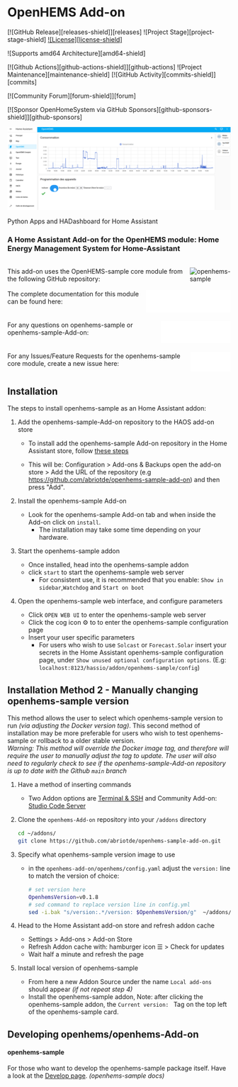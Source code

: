 <!-- markdown file presented on the main addon info tab -->

# OpenHEMS Add-on


[![GitHub Release][releases-shield]][releases]
![Project Stage][project-stage-shield]
[![License][license-shield]](LICENSE)


![Supports amd64 Architecture][amd64-shield]

[![Github Actions][github-actions-shield]][github-actions]
![Project Maintenance][maintenance-shield]
[![GitHub Activity][commits-shield]][commits]

[![Community Forum][forum-shield]][forum]

[![Sponsor OpenHomeSystem via GitHub Sponsors][github-sponsors-shield]][github-sponsors]

![HADashboard screenshot](images/screenshot.png)

Python Apps and HADashboard for Home Assistant

### A Home Assistant Add-on for the OpenHEMS module: Home Energy Management System for Home-Assistant

</br>

<div style="display: flex;">
This add-on uses the OpenHEMS-sample core module from the following GitHub repository:
&nbsp; &nbsp;
<a style="text-decoration:none" href="https://github.com/abriotde/openhems-sample">
    <img src="https://raw.githubusercontent.com/abriotde/openhems-sample/master/docs/images/openhems-sample_button.svg" alt="openhems-sample">
</a>
</div>

</br>

<div style="display: flex;">
The complete documentation for this module can be found here:
&nbsp; &nbsp;
<a style="text-decoration:none" href="https://openhems-sample.readthedocs.io/en/latest/">
    <img src="https://raw.githubusercontent.com/abriotde/openhems-sample/master/docs/images/Documentation_button.svg" alt="Documentation">
</a>
</div>

</br>

<div style="display: flex;">
For any questions on openhems-sample or openhems-sample-Add-on:
&nbsp; &nbsp;
<a style="text-decoration:none" href="https://community.home-assistant.io/t/openhems-sample-an-energy-management-for-home-assistant/338126">
    <img src="https://raw.githubusercontent.com/abriotde/openhems-sample/master/docs/images/Community_button.svg" alt="Community">
</a>
</div>

</br>

<div style="display: flex;">
For any Issues/Feature Requests for the openhems-sample core module, create a new issue here:
&nbsp; &nbsp;
<a style="text-decoration:none" href="https://github.com/abriotde/openhems-sample/issues">
    <img src="https://raw.githubusercontent.com/abriotde/openhems-sample/master/docs/images/Issues_button.svg" alt="Issues">
</a>
</div>

## Installation

The steps to install openhems-sample as an Home Assistant addon:

1) Add the openhems-sample-Add-on repository to the HAOS add-on store

    - To install add the openhems-sample Add-on repository in the Home Assistant store, follow [these steps](https://www.home-assistant.io/common-tasks/os/#installing-third-party-add-ons)

    - This will be: Configuration > Add-ons & Backups open the add-on store > Add the URL of the repository (e.g https://github.com/abriotde/openhems-sample-add-on) and then press "Add".

2) Install the openhems-sample Add-on 
    - Look for the openhems-sample Add-on tab and when inside the Add-on click on `install`.
      - The installation may take some time depending on your hardware.

3) Start the openhems-sample addon
    - Once installed, head into the openhems-sample addon
    - click `start` to start the openhems-sample web server
      -  For consistent use, it is recommended that you enable: `Show in sidebar`,`Watchdog` and `Start on boot `

4) Open the openhems-sample web interface, and configure parameters
    - Click `OPEN WEB UI` to enter the openhems-sample web server
    - Click the cog icon ⚙️  to to enter the openhems-sample configuration page
    - Insert your user specific parameters
      - For users who wish to use `Solcast` or `Forecast.Solar` insert your secrets in the Home Assistant openhems-sample configuration page, under `Show unused optional configuration options`. (E.g: `localhost:8123/hassio/addon/openhems-sample/config`)

## Installation Method 2 - Manually changing openhems-sample version
This method allows the user to select which openhems-sample version to run _(via adjusting the Docker version tag)_. This second method of installation may be more preferable for users who wish to test openhems-sample or rollback to a older stable version.   
_Warning: This method will override the Docker image tag, and therefore will require the user to manually adjust the tag to update. The user will also need to regularly check to see if the openhems-sample-Add-on repository is up to date with the Github `main` branch_

1) Have a method of inserting commands
    - Two Addon options are [Terminal & SSH](https://github.com/home-assistant/addons/tree/master/ssh) and Community Add-on: [Studio Code Server](https://github.com/hassio-addons/addon-vscode)

2) Clone the `openhems-Add-on` repository into your `/addons` directory 
    ```bash
    cd ~/addons/
    git clone https://github.com/abriotde/openhems-sample-add-on.git
    ```

3) Specify what openhems-sample version image to use
    - in the `openhems-add-on/openhems/config.yaml` adjust the `version:` line to match the version of choice:
      ```bash
      # set version here 
      OpenhemsVersion=v0.1.8
      # sed command to replace version line in config.yml 
      sed -i.bak "s/version:.*/version: $OpenhemsVersion/g"  ~/addons/openhems-add-on/openhems-sample/config.yml
      ```
4) Head to the Home Assistant add-on store and refresh addon cache
    - Settings > Add-ons > Add-on Store
    - Refresh Addon cache with: hamburger icon ☰ > Check for updates
    - Wait half a minute and refresh the page 

5) Install local version of openhems-sample 
    - From here a new Addon Source under the name `Local add-ons` should appear _(if not repeat step 4)_
    - Install the openhems-sample addon, Note: after clicking the openhems-sample addon, the `Current version: ` Tag on the top left of the openhems-sample card.


## Developing openhems/openhems-Add-on

#### **openhems-sample**
For those who want to develop the openhems-sample package itself. Have a look at the [Develop page](https://openhems-sample.readthedocs.io/en/latest/develop.html). _(openhems-sample docs)_ 

